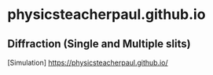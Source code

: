 # physicsteacherpaul.github.io

## Diffraction (Single and Multiple slits)

[Simulation] https://physicsteacherpaul.github.io/
